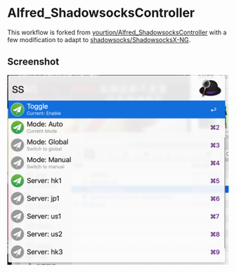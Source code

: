 # Alfred_ShadowsocksController

This workflow is forked from [yourtion/Alfred_ShadowsocksController](https://github.com/yourtion) with a few modification to adapt to [shadowsocks/ShadowsocksX-NG](https://github.com/shadowsocks/ShadowsocksX-NG).



## Screenshot

![ScreenShot](ScreenShot.png)
